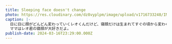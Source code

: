```yaml
---
title: Sleeping face doesn't change
photo: https://res.cloudinary.com/dz8vyplpm/image/upload/v1716733248/IMG_9257_iqnvpu.jpg
caption: |-
  日に日に顔がどんどん変わっていくレオくんだけど、寝顔だけは生まれてすぐの頃から変わらないね。
  ママはレオ君の寝顔が大好きだよ。
publish-date: 2024-03-16T23:29:00.000Z
---
```

